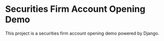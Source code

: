 # Securities Firm Account Opening Demo

This project is a securities firm account opening demo powered by Django.
